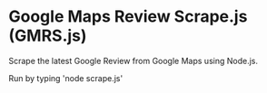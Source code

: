 # Google Maps Review Scrape.js (GMRS.js)
Scrape the latest Google Review from Google Maps using Node.js.

Run by typing 'node scrape.js'
